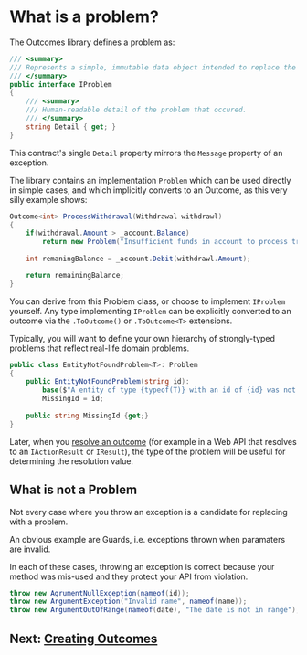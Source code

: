 # What is a problem?

The Outcomes library defines a problem as:

```csharp
/// <summary>
/// Represents a simple, immutable data object intended to replace the practice of throwing exceptions in your code when a business rule fails.
/// </summary>
public interface IProblem
{
    /// <summary>
    /// Human-readable detail of the problem that occured.
    /// </summary>
    string Detail { get; }
}
```

This contract's single `Detail` property mirrors the `Message` property of an exception.

The library contains an implementation `Problem` which can be used directly in simple cases, and which implicitly converts to an Outcome, as this very silly example shows:

```csharp
Outcome<int> ProcessWithdrawal(Withdrawal withdrawl)
{
    if(withdrawal.Amount > _account.Balance)
        return new Problem("Insufficient funds in account to process transaction");
    
    int remaningBalance = _account.Debit(withdrawl.Amount);

    return remainingBalance;
}
```

You can derive from this Problem class, or choose to implement `IProblem` yourself. Any type implementing `IProblem` can be explicitly converted to an outcome via the `.ToOutcome()` or `.ToOutcome<T>` extensions.

Typically, you will want to define your own hierarchy of strongly-typed problems that reflect real-life domain problems. 

```csharp
public class EntityNotFoundProblem<T>: Problem
{
    public EntityNotFoundProblem(string id): 
        base($"A entity of type {typeof(T)} with an id of {id} was not found.") =>
        MissingId = id;
    
    public string MissingId {get;}
} 
```
Later, when you [resolve an outcome](resolving-outcomes.md) (for example in a Web API that resolves to an `IActionResult` or `IResult`), the type of the problem will be useful for determining the resolution value. 

## What is not a Problem
Not every case where you throw an exception is a candidate for replacing with a problem. 

An obvious example are Guards, i.e. exceptions thrown when paramaters are invalid.

In each of these cases, throwing an exception is correct because your method was mis-used and they protect your API from violation.

```csharp
throw new AgrumentNullException(nameof(id));
throw new ArgumentException("Invalid name", nameof(name));
throw new ArgumentOutOfRange(nameof(date), "The date is not in range");
```

## Next: [Creating Outcomes](creating-outcomes.md)